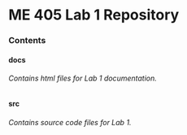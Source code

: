 # ME 405 Lab 1 Repository

### Contents
#### docs
###### Contains html files for Lab 1 documentation. 

#### src
###### Contains source code files for Lab 1. 
